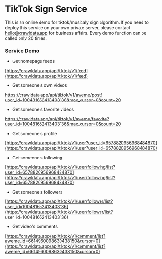 # TikTok Sign Service

This is an online demo for tiktok/musicaly sign algorithm. 
If you need to deploy this service on your own private server, please contact [hello@crawldata.app](hello@crawldata.app) for business affairs.
Every demo function can be called only 20 times.

### Service Demo

+ Get homepage feeds

[https://crawldata.app/api/tiktok/v1/feed](https://crawldata.app/api/tiktok/v1/feed)

+ Get someone's own videos

[https://crawldata.app/api/tiktok/v1/aweme/post?user_id=100481652413403136&max_cursor=0&count=20
](https://crawldata.app/api/tiktok/v1/aweme/post?user_id=100481652413403136&max_cursor=0&count=20
)

+ Get someone's favorite videos

[https://crawldata.app/api/tiktok/v1/aweme/favorite?user_id=100481652413403136&max_cursor=0&count=20
](https://crawldata.app/api/tiktok/v1/aweme/favorite?user_id=100481652413403136&max_cursor=0&count=20
)

+ Get someone's profile

[https://crawldata.app/api/tiktok/v1/user?user_id=6578820956968484870](https://crawldata.app/api/tiktok/v1/user?user_id=6578820956968484870)

+ Get someone's following

[https://crawldata.app/api/tiktok/v1/user/following/list?user_id=6578820956968484870](https://crawldata.app/api/tiktok/v1/user/following/list?user_id=6578820956968484870)

+ Get someone's followers

[https://crawldata.app/api/tiktok/v1/user/follower/list?user_id=100481652413403136](https://crawldata.app/api/tiktok/v1/user/follower/list?user_id=100481652413403136)

+ Get video's comments

[https://crawldata.app/api/tiktok/v1/comment/list?aweme_id=6614960098630438150&cursor=0](https://crawldata.app/api/tiktok/v1/comment/list?aweme_id=6614960098630438150&cursor=0)
